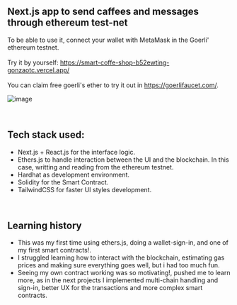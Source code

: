 ## Next.js app to send caffees and messages through ethereum test-net

To be able to use it, connect your wallet with MetaMask in the Goerli' ethereum testnet. <br/>
 <br/>
Try it by yourself: https://smart-coffe-shop-b52ewting-gonzaotc.vercel.app/ <br/>
<br/>
You can claim free goerli's ether to try it out in https://goerlifaucet.com/. 

 ![image](https://user-images.githubusercontent.com/86085168/170133540-191f8f59-aebc-4a8f-807f-2049f03a1f36.png)
 
 <br/>
 
 ## Tech stack used:
 - Next.js + React.js for the interface logic.
 - Ethers.js to handle interaction between the UI and the blockchain. In this case, writting and reading from the ethereum testnet.
 - Hardhat as development environment.
 - Solidity for the Smart Contract.
 - TailwindCSS for faster UI styles development.
 <br/>


## Learning history
- This was my first time using ethers.js, doing a wallet-sign-in, and one of my first smart contracts!.
- I struggled learning how to interact with the blockchain, estimating gas prices and making sure everything goes well, but i had too much fun.
- Seeing my own contract working was so motivating!, pushed me to learn more, as in the next projects I implemented multi-chain handling and sign-in, better UX for the transactions and more complex smart contracts. 
